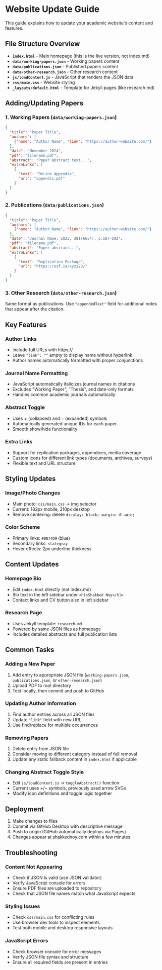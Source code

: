 # Website Update Guide

This guide explains how to update your academic website's content and features.

## File Structure Overview

- **`index.html`** - Main homepage (this is the live version, not index.md)
- **`data/working-papers.json`** - Working papers content
- **`data/publications.json`** - Published papers content  
- **`data/other-research.json`** - Other research content
- **`js/loadContent.js`** - JavaScript that renders the JSON data
- **`css/main.css`** - Website styling
- **`_layouts/default.html`** - Template for Jekyll pages (like research.md)

## Adding/Updating Papers

### 1. Working Papers (`data/working-papers.json`)
```json
{
  "title": "Paper Title",
  "authors": [
    {"name": "Author Name", "link": "https://author-website.com/"}
  ],
  "date": "November 2024",
  "pdf": "filename.pdf",
  "abstract": "Paper abstract text...",
  "extraLinks": [
    {
      "text": "Online Appendix", 
      "url": "appendix.pdf"
    }
  ]
}
```

### 2. Publications (`data/publications.json`)
```json
{
  "title": "Paper Title",
  "authors": [
    {"name": "Author Name", "link": "https://author-website.com/"}
  ],
  "date": "Journal Name, 2023, 381(6654), p.187-192",
  "pdf": "filename.pdf",
  "abstract": "Paper abstract...",
  "extraLinks": [
    {
      "text": "Replication Package",
      "url": "https://osf.io/xyz123/"
    }
  ]
}
```

### 3. Other Research (`data/other-research.json`)
Same format as publications. Use `"appendedText"` field for additional notes that appear after the citation.

## Key Features

### Author Links
- Include full URLs with https://
- Leave `"link": ""` empty to display name without hyperlink
- Author names automatically formatted with proper conjunctions

### Journal Name Formatting
- JavaScript automatically italicizes journal names in citations
- Excludes "Working Paper", "Thesis", and date-only formats
- Handles common academic journals automatically

### Abstract Toggle
- Uses + (collapsed) and − (expanded) symbols
- Automatically generated unique IDs for each paper
- Smooth show/hide functionality

### Extra Links
- Support for replication packages, appendices, media coverage
- Custom icons for different link types (documents, archives, surveys)
- Flexible text and URL structure

## Styling Updates

### Image/Photo Changes
- Main photo: `css/main.css` → img selector
- Current: 182px mobile, 210px desktop
- Remove centering: delete `display: block; margin: 0 auto;`

### Color Scheme
- Primary links: `#0074D9` (blue)
- Secondary links: `slategray`
- Hover effects: 2px underline thickness

## Content Updates

### Homepage Bio
- Edit `index.html` directly (not index.md)
- Bio text in the left sidebar under `<h1>Shakked Noy</h1>`
- Contact links and CV button also in left sidebar

### Research Page
- Uses Jekyll template: `research.md`
- Powered by same JSON files as homepage
- Includes detailed abstracts and full publication lists

## Common Tasks

### Adding a New Paper
1. Add entry to appropriate JSON file (`working-papers.json`, `publications.json`, or `other-research.json`)
2. Upload PDF to root directory
3. Test locally, then commit and push to GitHub

### Updating Author Information
1. Find author entries across all JSON files
2. Update `"link"` field with new URL
3. Use find/replace for multiple occurrences

### Removing Papers
1. Delete entry from JSON file
2. Consider moving to different category instead of full removal
3. Update any static fallback content in `index.html` if applicable

### Changing Abstract Toggle Style
- Edit `js/loadContent.js` → `toggleAbstract()` function
- Current uses +/− symbols, previously used arrow SVGs
- Modify icon definitions and toggle logic together

## Deployment

1. Make changes to files
2. Commit via GitHub Desktop with descriptive message
3. Push to origin (GitHub automatically deploys via Pages)
4. Changes appear at shakkednoy.com within a few minutes

## Troubleshooting

### Content Not Appearing
- Check if JSON is valid (use JSON validator)
- Verify JavaScript console for errors
- Ensure PDF files are uploaded to repository
- Check that JSON file names match what JavaScript expects

### Styling Issues  
- Check `css/main.css` for conflicting rules
- Use browser dev tools to inspect elements
- Test both mobile and desktop responsive layouts

### JavaScript Errors
- Check browser console for error messages
- Verify JSON file syntax and structure
- Ensure all required fields are present in entries